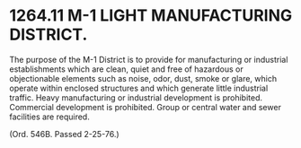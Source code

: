1264.11 M-1 LIGHT MANUFACTURING DISTRICT.
=========================================

The purpose of the M-1 District is to provide for manufacturing or
industrial establishments which are clean, quiet and free of hazardous
or objectionable elements such as noise, odor, dust, smoke or glare,
which operate within enclosed structures and which generate little
industrial traffic. Heavy manufacturing or industrial development is
prohibited. Commercial development is prohibited. Group or central water
and sewer facilities are required.

(Ord. 546B. Passed 2-25-76.)
